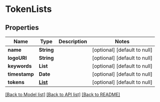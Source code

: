 # TokenLists
## Properties

| Name | Type | Description | Notes |
|------------ | ------------- | ------------- | -------------|
| **name** | **String** |  | [optional] [default to null] |
| **logoURI** | **String** |  | [optional] [default to null] |
| **keywords** | **List** |  | [optional] [default to null] |
| **timestamp** | **Date** |  | [optional] [default to null] |
| **tokens** | [**List**](TokenLists_tokens_inner.md) |  | [optional] [default to null] |

[[Back to Model list]](../README.md#documentation-for-models) [[Back to API list]](../README.md#documentation-for-api-endpoints) [[Back to README]](../README.md)

